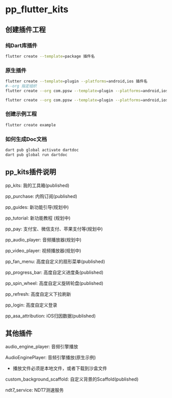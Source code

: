 # pp_flutter_kits

## 创建插件工程

### 纯Dart库插件

``` bash
flutter create --template=package 插件名
```

### 原生插件

``` bash
flutter create --template=plugin --platforms=android,ios 插件名
#--org 指定组织
flutter create --org com.ppsw --template=plugin --platforms=android,ios 插件名

flutter create --org com.ppsw --template=plugin --platforms=android,ios,web,macos,windows,linux 插件名
```

### 创建示例工程

``` bash
flutter create example
```

### 如何生成Doc文档

``` bash
dart pub global activate dartdoc
dart pub global run dartdoc
```

## pp_kits插件说明

pp_kits: 我的工具箱(published)

pp_purchase: 内购订阅(published)

pp_guides: 新功能引导(规划中)

pp_tutorial: 新功能教程 (规划中)

pp_pay: 支付宝、微信支付、苹果支付等(规划中)

pp_audio_player: 音频播放器(规划中)

pp_video_player: 视频播放器(规划中)

pp_fan_menu: 高度自定义的扇形菜单(published)

pp_progress_bar: 高度自定义进度条(published)

pp_spin_wheel: 高度自定义旋转轮盘(published)

pp_refresh: 高度自定义下拉刷新

pp_login: 高度自定义登录

pp_asa_attribution: iOS归因数据(published)

## 其他插件

audio_engine_player: 音频引擎播放

AudioEnginePlayer: 音频引擎播放(原生示例)

- 播放文件必须是本地文件，或者下载到沙盒文件

custom_background_scaffold: 自定义背景的Scaffold(published)

ndt7_service: NDT7测速服务
